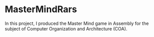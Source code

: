 # MasterMindRars
In this project, I produced the Master Mind game in Assembly for the subject of Computer Organization and Architecture (COA).
